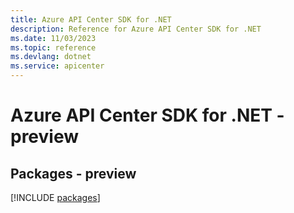 ```yaml
---
title: Azure API Center SDK for .NET
description: Reference for Azure API Center SDK for .NET
ms.date: 11/03/2023
ms.topic: reference
ms.devlang: dotnet
ms.service: apicenter
---
```

# Azure API Center SDK for .NET - preview
## Packages - preview
[!INCLUDE [packages](api-center-index.md)]